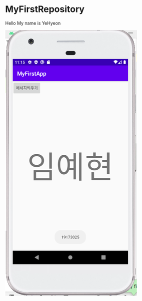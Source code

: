 # MyFirstRepository

Hello My name is YeHyeon

<img width="" height="" src="./png/19173025.png"></img>
